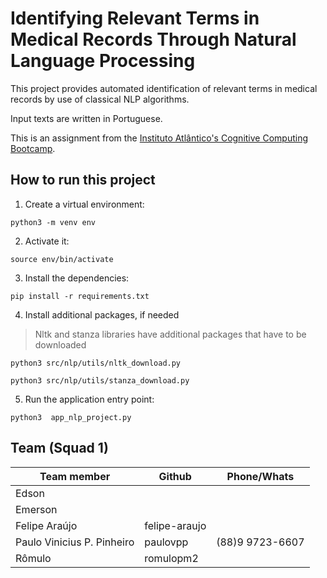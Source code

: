 # Identifying Relevant Terms in Medical Records Through Natural Language Processing

This project provides automated identification of relevant terms in medical records by use of classical NLP algorithms. 

Input texts are written in Portuguese.

This is an assignment from the [Instituto Atlântico's Cognitive Computing Bootcamp](https://www.atlantico.com.br/academy-bootcamp/).


## How to run this project

1. Create a virtual environment:

`python3 -m venv env`

2. Activate it:

`source env/bin/activate`

3. Install the dependencies:

`pip install -r requirements.txt`

4. Install additional packages, if needed

 > Nltk and stanza libraries have additional packages that have to be downloaded

`python3 src/nlp/utils/nltk_download.py`

`python3 src/nlp/utils/stanza_download.py`

5. Run the application entry point:

`python3  app_nlp_project.py`

## Team (**Squad 1**)

| Team member                  | Github       | Phone/Whats     |
| ---------------------------- | ------------ | --------------- |
| Edson                        |              |                 |
| Emerson                      |              |                 |
| Felipe Araújo                | felipe-araujo|                 |  
| Paulo Vinicius P. Pinheiro   |   paulovpp   | (88)9 9723-6607 |
| Rômulo                       |   romulopm2  |                 |
